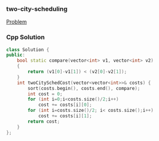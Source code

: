 ### two-city-scheduling

[Problem](https://leetcode.com/problems/two-city-scheduling/submissions/)

### Cpp Solution

```cpp
class Solution {
public:
    bool static compare(vector<int> v1, vector<int> v2) 
    { 
        return (v1[0]-v1[1]) < (v2[0]-v2[1]);
    }
    int twoCitySchedCost(vector<vector<int>>& costs) {
        sort(costs.begin(), costs.end(), compare);
        int cost = 0;
        for (int i=0;i<costs.size()/2;i++)
            cost += costs[i][0];
        for (int i=costs.size()/2; i< costs.size();i++)
            cost += costs[i][1];
        return cost;
    }
};
```